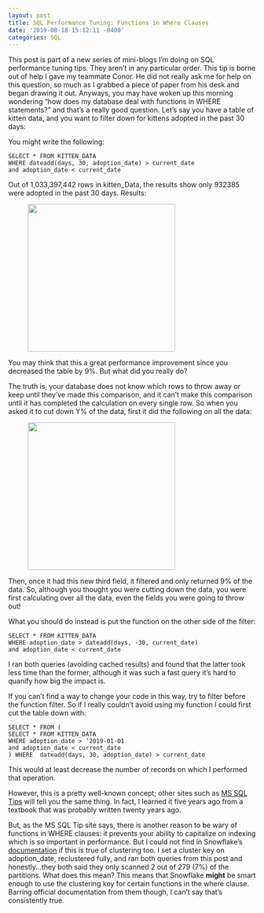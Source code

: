 ```yaml
---
layout: post
title: SQL Performance Tuning: Functions in Where Clauses
date: '2019-08-18 15:12:11 -0400'
categories: SQL
---
```

This post is part of a new series of mini-blogs I’m doing on SQL performance tuning tips. They aren’t in any particular order. This tip is borne out of help I gave my teammate Conor. He did not really ask me for help on this question, so much as I grabbed a piece of paper from his desk and began drawing it out. 
Anyways, you may have woken up this morning wondering “how does my database deal with functions in WHERE statements?” and that’s a really good question. Let’s say you have a table of kitten data, and you want to filter down for kittens adopted in the past 30 days:

You might write the following:

```
SELECT * FROM KITTEN_DATA
WHERE dateadd(days, 30, adoption_date) > current_date
and adoption_date < current_date
```

Out of 1,033,397,442 rows in kitten_Data, the results show only 932385 were adopted in the past 30 days. Results:
	<figure >
	<img src="https://github.com/alisaraa/alisaraa.github.io/blob/master/images/kittens_results.png?raw=true" height="300"><br>
	</figure>

You may think that this a great performance improvement since you decreased the table by 9%. But what did you really do?

The truth is, your database does not know which rows to throw away or keep until they’ve made this comparison, and it can’t make this comparison until it has completed the calculation on every single row. So when you asked it to cut down Y% of the data, first it did the following on all the data:
	<figure >
	<img src="https://github.com/alisaraa/alisaraa.github.io/blob/master/images/kittens_new_field.png?raw=true" height="300"><br>
	</figure>


Then, once it had this new third field, it filtered and only returned 9% of the data. So, although you thought you were cutting down the data, you were first calculating over all the data, even the fields you were going to throw out!

What you should do instead is put the function on the other side of the filter:

```
SELECT * FROM KITTEN_DATA
WHERE adoption_date > dateadd(days, -30, current_date)
and adoption_date < current_date
```
I ran both queries (avoiding cached results) and found that the latter took less time than the former, although it was such a fast query it’s hard to quanify how big the impact is.

If you can’t find a way to change your code in this way, try to filter before the function filter. So if I really couldn’t avoid using my function I could first cut the table down with:

```
SELECT * FROM (
SELECT * FROM KITTEN_DATA
WHERE adoption_date > ‘2019-01-01
and adoption_date < current_date
) WHERE  dateadd(days, 30, adoption_date) > current_date
```
This would at least decrease the number of records on which I performed that operation. 

However, this is a pretty well-known concept; other sites such as [MS SQL Tips](https://www.mssqltips.com/sqlservertutorial/3204/avoid-using-functions-in-where-clause/) will tell you the same thing. In fact, I learned it five years ago from a textbook that was probably written twenty years ago.

But, as the MS SQL Tip site says, there is another reason to be wary of functions in WHERE clauses: it prevents your ability to capitalize on indexing which is so important in performance. But I could not find in Snowflake’s [documentation](https://docs.snowflake.net/manuals/user-guide/tables-clustering-keys.html) if this is true of clustering too. I set a cluster key on adoption_date, reclustered fully, and ran both queries from this post and honestly...they both said they only scanned 2 out of 279 (7%) of the partitions. What does this mean? This means that Snowflake **might** be smart enough to use the clustering key for certain functions in the where clause. Barring official documentation from them though, I can’t say that’s consistently true. 
